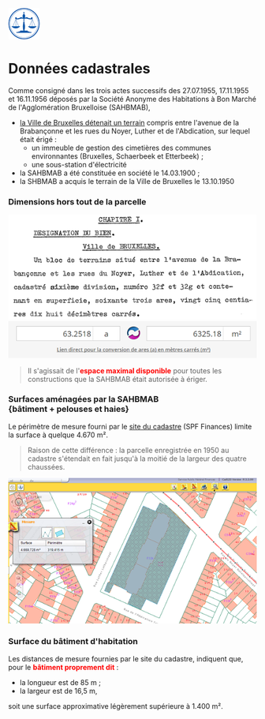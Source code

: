 <link rel="stylesheet" href="normal3.css" type="text/css" />

![](icon_justice.png)

# Données cadastrales

Comme consigné dans les trois actes successifs des 27.07.1955, 17.11.1955 et 16.11.1956 déposés par la Société Anonyme des Habitations à Bon Marché de l'Agglomération Bruxelloise (SAHBMAB),

* [la Ville de Bruxelles détenait un terrain](bruciel.md) compris entre l'avenue de la Brabançonne et les rues du Noyer, Luther et de l'Abdication, sur lequel était érigé :
    *  un immeuble de gestion des cimetières des communes environnantes (Bruxelles, Schaerbeek et Etterbeek) ;
    * une sous-station d'électricité
* la SAHBMAB a été constituée en société le 14.03.1900 ;
* la SHBMAB a acquis le terrain de  la Ville de Bruxelles le 13.10.1950 

### Dimensions hors tout de la parcelle

![](cad_1.png)  
![](cad_2.png)

> Il s'agissait de l'<font color="red"><b>espace maximal disponible</b></font> pour toutes les constructions que la SAHBMAB était autorisée à ériger.

### Surfaces aménagées par la SAHBMAB<br>{bâtiment + pelouses et haies}

Le périmètre de mesure fourni par le [site du cadastre](http://www.cadastre.be/Belgique/Bruxelles_Capitale/Bruxelles) (SPF Finances) limite la surface à quelque 4.670 m&sup2;.

> Raison de cette différence : la parcelle enregistrée en 1950 au cadastre s'étendait en fait jusqu'à la moitié de la largeur des quatre chaussées.

![](cad_3.png)

### Surface du bâtiment d'habitation

Les distances de mesure fournies par le site du cadastre, indiquent que, pour le <font color="red"><b>bâtiment proprement dit</b></font> :

* la longueur est de 85 m ;
* la largeur est de 16,5 m,

soit une surface approximative légèrement supérieure à 1.400 m&sup2;.


